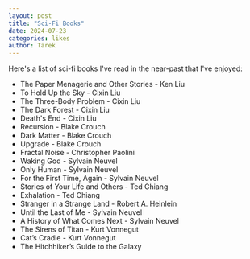 ```yaml
---
layout: post
title: "Sci-Fi Books"
date: 2024-07-23
categories: likes
author: Tarek
---
```



Here's a list of sci-fi books I've read in the near-past that I've enjoyed:
- The Paper Menagerie and Other Stories - Ken Liu
- To Hold Up the Sky - Cixin Liu
- The Three-Body Problem - Cixin Liu
- The Dark Forest - Cixin Liu
- Death's End - Cixin Liu
- Recursion - Blake Crouch
- Dark Matter - Blake Crouch
- Upgrade - Blake Crouch
- Fractal Noise - Christopher Paolini
- Waking God - Sylvain Neuvel
- Only Human - Sylvain Neuvel
- For the First Time, Again - Sylvain Neuvel
- Stories of Your Life and Others - Ted Chiang
- Exhalation - Ted Chiang
- Stranger in a Strange Land - Robert A. Heinlein
- Until the Last of Me - Sylvain Neuvel
- A History of What Comes Next - Sylvain Neuvel
- The Sirens of Titan - Kurt Vonnegut
- Cat’s Cradle - Kurt Vonnegut
- The Hitchhiker’s Guide to the Galaxy